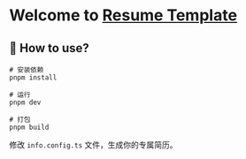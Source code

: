 # Welcome to [Resume Template](https://zuowendong.github.io/resume/)

## 👀 How to use?

````shell
# 安装依赖
pnpm install

# 运行
pnpm dev

# 打包
pnpm build
````

修改 `info.config.ts` 文件，生成你的专属简历。
